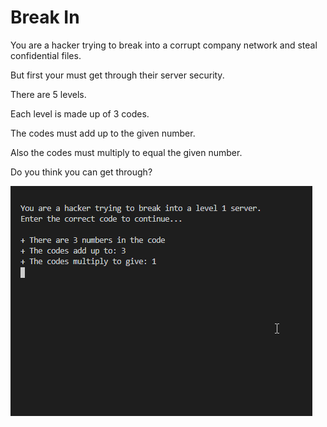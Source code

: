# Break In
You are a hacker trying to break into a corrupt company network and steal confidential files.

But first your must get through their server security.

There are 5 levels.

Each level is made up of 3 codes. 

The codes must add up to the given number.

Also the codes must multiply to equal the given number.

Do you think you can get through?

![](breakin_vid.gif)
